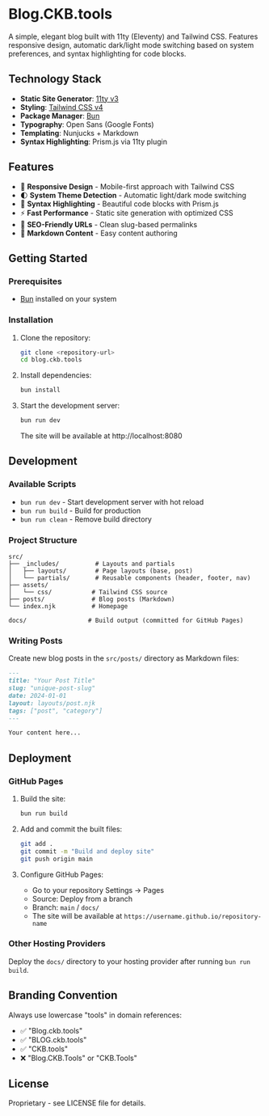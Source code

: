 # Blog.CKB.tools

A simple, elegant blog built with 11ty (Eleventy) and Tailwind CSS. Features responsive design, automatic dark/light mode switching based on system preferences, and syntax highlighting for code blocks.

## Technology Stack

- **Static Site Generator**: [11ty v3](https://www.11ty.dev/)
- **Styling**: [Tailwind CSS v4](https://tailwindcss.com/)
- **Package Manager**: [Bun](https://bun.sh/)
- **Typography**: Open Sans (Google Fonts)
- **Templating**: Nunjucks + Markdown
- **Syntax Highlighting**: Prism.js via 11ty plugin

## Features

- 📱 **Responsive Design** - Mobile-first approach with Tailwind CSS
- 🌓 **System Theme Detection** - Automatic light/dark mode switching
- 🎨 **Syntax Highlighting** - Beautiful code blocks with Prism.js
- ⚡ **Fast Performance** - Static site generation with optimized CSS
- 🔗 **SEO-Friendly URLs** - Clean slug-based permalinks
- 📝 **Markdown Content** - Easy content authoring

## Getting Started

### Prerequisites

- [Bun](https://bun.sh/) installed on your system

### Installation

1. Clone the repository:
   ```bash
   git clone <repository-url>
   cd blog.ckb.tools
   ```

2. Install dependencies:
   ```bash
   bun install
   ```

3. Start the development server:
   ```bash
   bun run dev
   ```

   The site will be available at http://localhost:8080

## Development

### Available Scripts

- `bun run dev` - Start development server with hot reload
- `bun run build` - Build for production
- `bun run clean` - Remove build directory

### Project Structure

```
src/
├── _includes/          # Layouts and partials
│   ├── layouts/        # Page layouts (base, post)
│   └── partials/       # Reusable components (header, footer, nav)
├── assets/
│   └── css/           # Tailwind CSS source
├── posts/             # Blog posts (Markdown)
└── index.njk          # Homepage

docs/                 # Build output (committed for GitHub Pages)
```

### Writing Posts

Create new blog posts in the `src/posts/` directory as Markdown files:

```markdown
---
title: "Your Post Title"
slug: "unique-post-slug"
date: 2024-01-01
layout: layouts/post.njk
tags: ["post", "category"]
---

Your content here...
```

## Deployment

### GitHub Pages

1. Build the site:
   ```bash
   bun run build
   ```

2. Add and commit the built files:
   ```bash
   git add .
   git commit -m "Build and deploy site"
   git push origin main
   ```

3. Configure GitHub Pages:
   - Go to your repository Settings → Pages
   - Source: Deploy from a branch
   - Branch: `main` / `docs/` 
   - The site will be available at `https://username.github.io/repository-name`

### Other Hosting Providers

Deploy the `docs/` directory to your hosting provider after running `bun run build`.

## Branding Convention

Always use lowercase "tools" in domain references:
- ✅ "Blog.ckb.tools" 
- ✅ "BLOG.ckb.tools" 
- ✅ "CKB.tools"
- ❌ "Blog.CKB.Tools" or "CKB.Tools"

## License

Proprietary - see LICENSE file for details.